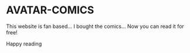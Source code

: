 # AVATAR-COMICS

This website is fan based... I bought the comics... Now you can read it for free!

Happy reading
